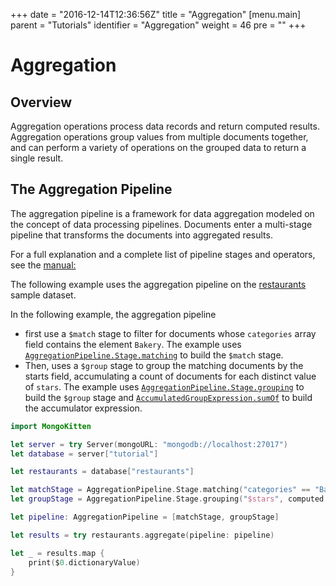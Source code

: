+++
date = "2016-12-14T12:36:56Z"
title = "Aggregation"
[menu.main]
  parent = "Tutorials"
  identifier = "Aggregation"
  weight = 46
  pre = "<i class='fa'></i>"
+++
# Aggregation

## Overview

Aggregation operations process data records and return
computed results. Aggregation operations group values from
multiple documents together, and can perform a variety of
operations on the grouped data to return a single result.

## The Aggregation Pipeline

The aggregation pipeline is a framework for data aggregation
modeled on the concept of data processing pipelines. Documents
enter a multi-stage pipeline that transforms the documents into
aggregated results.

For a full explanation and a complete list of pipeline stages
and operators, see the [manual:](https://docs.mongodb.com/manual/core/aggregation-pipeline/)

The following example uses the aggregation pipeline on the
[restaurants](https://raw.githubusercontent.com/OpenKitten/Mongo-Assets/master/restaurants.json) 
sample dataset.

In the following example, the aggregation pipeline

- first use a `$match` stage to filter for documents whose `categories` array field contains the element `Bakery`. 
The example uses [`AggregationPipeline.Stage.matching`](http://mongokitten.openkitten.org/Structs/AggregationPipeline/Stage.html#/s:ZFVV11MongoKitten19AggregationPipeline5Stage8matchingFVS_5QueryS1_) to build the `$match` stage.
- Then, uses a `$group` stage to group the matching documents by the starts field, accumulating a count of documents for 
each distinct value of `stars`. The example uses [`AggregationPipeline.Stage.grouping`](http://mongokitten.openkitten.org/Structs/AggregationPipeline/Stage.html#/s:ZFVV11MongoKitten19AggregationPipeline5Stage8groupingFTPS_23ExpressionRepresentable_8computedGVs10DictionarySSOS_26AccumulatedGroupExpression__S1_) to build the `$group` stage 
and [`AccumulatedGroupExpression.sumOf`](http://mongokitten.openkitten.org/Enums/AccumulatedGroupExpression.html#/s:ZFO11MongoKitten26AccumulatedGroupExpression5sumOfFtGSaPS_23ExpressionRepresentable___S0_) to build the accumulator expression.


```swift
import MongoKitten

let server = try Server(mongoURL: "mongodb://localhost:27017")
let database = server["tutorial"]

let restaurants = database["restaurants"]

let matchStage = AggregationPipeline.Stage.matching("categories" == "Bakery")
let groupStage = AggregationPipeline.Stage.grouping("$stars", computed: ["count": .sumOf(1)])

let pipeline: AggregationPipeline = [matchStage, groupStage]

let results = try restaurants.aggregate(pipeline: pipeline)

let _ = results.map {
    print($0.dictionaryValue)
}
``` 


